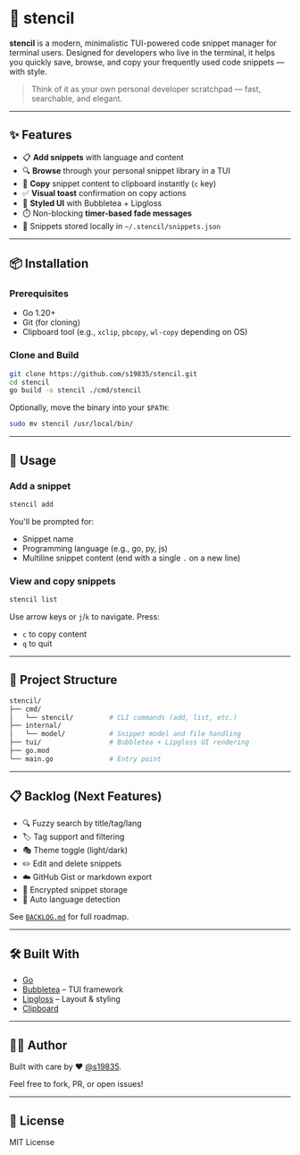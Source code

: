 # 🧱 stencil

**stencil** is a modern, minimalistic TUI-powered code snippet manager for terminal users. Designed for developers who live in the terminal, it helps you quickly save, browse, and copy your frequently used code snippets — with style.

> Think of it as your own personal developer scratchpad — fast, searchable, and elegant.

---

## ✨ Features

- 📋 **Add snippets** with language and content
- 🔍 **Browse** through your personal snippet library in a TUI
- 📎 **Copy** snippet content to clipboard instantly (`c` key)
- ✅ **Visual toast** confirmation on copy actions
- 🎨 **Styled UI** with Bubbletea + Lipgloss
- ⏱️ Non-blocking **timer-based fade messages**
- 📁 Snippets stored locally in `~/.stencil/snippets.json`

---

## 📦 Installation

### Prerequisites

- Go 1.20+
- Git (for cloning)
- Clipboard tool (e.g., `xclip`, `pbcopy`, `wl-copy` depending on OS)

### Clone and Build

```bash
git clone https://github.com/s19835/stencil.git
cd stencil
go build -o stencil ./cmd/stencil
```

Optionally, move the binary into your `$PATH`:

```bash
sudo mv stencil /usr/local/bin/
```

---

## 🚀 Usage

### Add a snippet

```bash
stencil add
```

You'll be prompted for:

- Snippet name
- Programming language (e.g., go, py, js)
- Multiline snippet content (end with a single `.` on a new line)

### View and copy snippets

```bash
stencil list
```

Use arrow keys or `j`/`k` to navigate. Press:

- `c` to copy content
- `q` to quit

---

## 📁 Project Structure

```bash
stencil/
├── cmd/
│   └── stencil/         # CLI commands (add, list, etc.)
├── internal/
│   └── model/           # Snippet model and file handling
├── tui/                 # Bubbletea + Lipgloss UI rendering
├── go.mod
└── main.go              # Entry point
```

---

## 📋 Backlog (Next Features)

- 🔍 Fuzzy search by title/tag/lang
- 🏷️ Tag support and filtering
- 🎭 Theme toggle (light/dark)
- ✏️ Edit and delete snippets
- ☁️ GitHub Gist or markdown export
- 🔐 Encrypted snippet storage
- 🧠 Auto language detection

See [`BACKLOG.md`](./BACKLOG.md) for full roadmap.

---

## 🛠 Built With

- [Go](https://golang.org)
- [Bubbletea](https://github.com/charmbracelet/bubbletea) – TUI framework
- [Lipgloss](https://github.com/charmbracelet/lipgloss) – Layout & styling
- [Clipboard](https://github.com/atotto/clipboard)

---

## 🧑‍💻 Author

Built with care by ❤️ [@s19835](https://github.com/s19835).

Feel free to fork, PR, or open issues!

---

## 📄 License

MIT License

